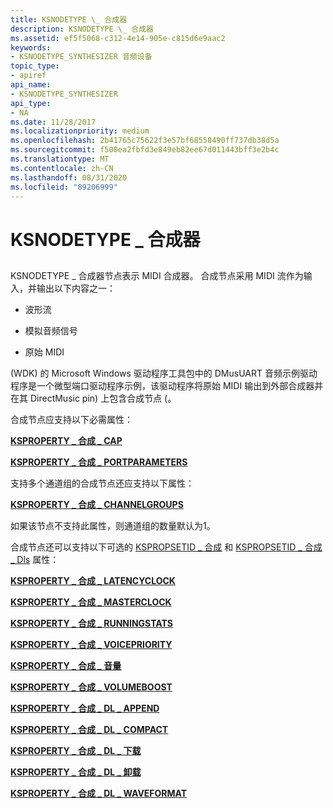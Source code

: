 ```yaml
---
title: KSNODETYPE \_ 合成器
description: KSNODETYPE \_ 合成器
ms.assetid: ef5f5068-c312-4e14-905e-c815d6e9aac2
keywords:
- KSNODETYPE_SYNTHESIZER 音频设备
topic_type:
- apiref
api_name:
- KSNODETYPE_SYNTHESIZER
api_type:
- NA
ms.date: 11/28/2017
ms.localizationpriority: medium
ms.openlocfilehash: 2b41765c75622f3e57bf68558490ff737db38d5a
ms.sourcegitcommit: f500ea2fbfd3e849eb82ee67d011443bff3e2b4c
ms.translationtype: MT
ms.contentlocale: zh-CN
ms.lasthandoff: 08/31/2020
ms.locfileid: "89206999"
---
```

# <a name="ksnodetype_synthesizer"></a>KSNODETYPE \_ 合成器


## <span id="ddk_ksnodetype_synthesizer_ks"></span><span id="DDK_KSNODETYPE_SYNTHESIZER_KS"></span>


KSNODETYPE \_ 合成器节点表示 MIDI 合成器。 合成节点采用 MIDI 流作为输入，并输出以下内容之一：

-   波形流

-   模拟音频信号

-   原始 MIDI

 (WDK) 的 Microsoft Windows 驱动程序工具包中的 DMusUART 音频示例驱动程序是一个微型端口驱动程序示例，该驱动程序将原始 MIDI 输出到外部合成器并在其 DirectMusic pin) 上包含合成节点 (。

合成节点应支持以下必需属性：

[**KSPROPERTY \_ 合成 \_ CAP**](/previous-versions/ff537389(v=vs.85))

[**KSPROPERTY \_ 合成 \_ PORTPARAMETERS**](/previous-versions/ff537405(v=vs.85))

支持多个通道组的合成节点还应支持以下属性：

[**KSPROPERTY \_ 合成 \_ CHANNELGROUPS**](/previous-versions/ff537390(v=vs.85))

如果该节点不支持此属性，则通道组的数量默认为1。

合成节点还可以支持以下可选的 [KSPROPSETID \_ 合成](kspropsetid-synth.md) 和 [KSPROPSETID \_ 合成 \_ Dls](kspropsetid-synth-dls.md) 属性：

[**KSPROPERTY \_ 合成 \_ LATENCYCLOCK**](/previous-versions/ff537402(v=vs.85))

[**KSPROPERTY \_ 合成 \_ MASTERCLOCK**](/previous-versions/ff537403(v=vs.85))

[**KSPROPERTY \_ 合成 \_ RUNNINGSTATS**](/previous-versions/ff537406(v=vs.85))

[**KSPROPERTY \_ 合成 \_ VOICEPRIORITY**](/previous-versions/ff537407(v=vs.85))

[**KSPROPERTY \_ 合成 \_ 音量**](/previous-versions/ff537409(v=vs.85))

[**KSPROPERTY \_ 合成 \_ VOLUMEBOOST**](/previous-versions/ff537410(v=vs.85))

[**KSPROPERTY \_ 合成 \_ DL \_ APPEND**](/previous-versions/ff537392(v=vs.85))

[**KSPROPERTY \_ 合成 \_ DL \_ COMPACT**](/previous-versions/ff537394(v=vs.85))

[**KSPROPERTY \_ 合成 \_ DL \_ 下载**](/previous-versions/ff537396(v=vs.85))

[**KSPROPERTY \_ 合成 \_ DL \_ 卸载**](/previous-versions/ff537398(v=vs.85))

[**KSPROPERTY \_ 合成 \_ DL \_ WAVEFORMAT**](/previous-versions/ff537400(v=vs.85))

 

